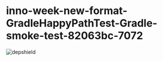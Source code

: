 # inno-week-new-format-GradleHappyPathTest-Gradle-smoke-test-82063bc-7072

![depshield](https://cpeters1.dev.depshield.sonatype.org/badges/depshield-testing/inno-week-new-format-GradleHappyPathTest-Gradle-smoke-test-82063bc-7072/depshield.svg)